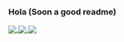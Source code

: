 ### Hola (Soon a good readme)

<a href="https://github.com/anuraghazra/github-readme-stats">
  <img align="center" src="https://github-readme-stats.vercel.app/api?username=jojofr1&show_icons=true&include_all_commits=true&theme=codeSTACKr" />
</a>
<a href="https://github.com/anuraghazra/convoychat">
  <img align="center" src="https://github-readme-stats.vercel.app/api/top-langs/?username=jojofr1&layout=compact&theme=codeSTACKr" />
</a>

<a href="https://github.com/anuraghazra/github-readme">
  <img align="center" src="https://github-readme-stats.vercel.app/api/wakatime?username=jojofr1&theme=codeSTACKr" />
</a>
